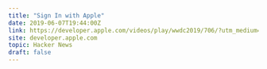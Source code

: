 ```yaml
---
title: "Sign In with Apple"
date: 2019-06-07T19:44:00Z
link: https://developer.apple.com/videos/play/wwdc2019/706/?utm_medium=RSS&utm_source=hune
site: developer.apple.com
topic: Hacker News
draft: false
---
```

